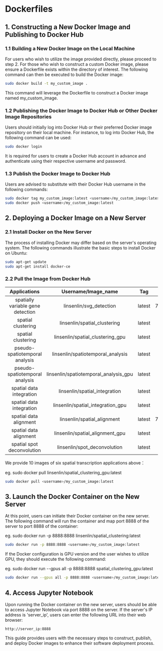 # Dockerfiles

## 1. Constructing a New Docker Image and Publishing to Docker Hub

### 1.1 Building a New Docker Image on the Local Machine

For users who wish to utilize the image provided directly, please proceed to step 2. For those who wish to construct a custom Docker image, please ensure a Dockerfile exists within the directory of interest. The following command can then be executed to build the Docker image:

```bash
sudo docker build -t my_custom_image .
```

This command will leverage the Dockerfile to construct a Docker image named my_custom_image.

### 1.2 Publishing the Docker Image to Docker Hub or Other Docker Image Repositories

Users should initially log into Docker Hub or their preferred Docker image repository on their local machine. For instance, to log into Docker Hub, the following command can be used:

```bash
sudo docker login
```

It is required for users to create a Docker Hub account in advance and authenticate using their respective username and password.

### 1.3 Publish the Docker Image to Docker Hub

Users are advised to substitute <username> with their Docker Hub username in the following commands:

```bash
sudo docker tag my_custom_image:latest <username>/my_custom_image:latest
sudo docker push <username>/my_custom_image:latest
```

## 2. Deploying a Docker Image on a New Server

### 2.1 Install Docker on the New Server

The process of installing Docker may differ based on the server's operating system. The following commands illustrate the basic steps to install Docker on Ubuntu:

```bash
sudo apt-get update
sudo apt-get install docker-ce
```

### 2.2 Pull the Image from Docker Hub
  
| Applications | Username/Image_name | Tag | Size |
|:-------:|:-------:|:-------:|:-------:|
| spatially variable gene detection | linsenlin/svg_detection | latest | 796.21M |
| spatial clustering | linsenlin/spatial_clustering | latest | 4.56G |
| spatial clustering | linsenlin/spatial_clustering_gpu | latest | 4.68G |
| pseudo-spatiotemporal analysis | linsenlin/spatiotemporal_analysis | latest | 4.23G |
| pseudo-spatiotemporal analysis | linsenlin/spatiotemporal_analysis_gpu | latest | 4.35G |
| spatial data integration | linsenlin/spatial_integration | latest | 4.15G |
| spatial data integration | linsenlin/spatial_integration_gpu | latest | 4.27G |
| spatial data alignment | linsenlin/spatial_alignment | latest | 721.41M |
| spatial data alignment | linsenlin/spatial_alignment_gpu | latest | 4.20G |
| spatial spot deconvolution | linsenlin/spot_deconvolution | latest | 5.25G |

We provide 10 images of six spatial transcription applications above：

eg. sudo docker pull linsenlin/spatial_clustering_gpu:latest

```bash
sudo docker pull <username>/my_custom_image:latest
```

## 3. Launch the Docker Container on the New Server

At this point, users can initiate their Docker container on the new server. The following command will run the container and map port 8888 of the server to port 8888 of the container:

eg. sudo docker run -p 8888:8888 linsenlin/spatial_clustering:latest

```bash
sudo docker run -p 8888:8888 <username>/my_custom_image:latest
```

If the Docker configuration is GPU version and the user wishes to utilize GPU, they should execute the following command:

eg. sudo docker run --gpus all -p 8888:8888 spatial_clustering_gpu:latest  

```bash
sudo docker run --gpus all -p 8888:8888 <username>/my_custom_image:latest
```

## 4. Access Jupyter Notebook

Upon running the Docker container on the new server, users should be able to access Jupyter Notebook via port 8888 on the server. If the server's IP address is 'server_ip', users can enter the following URL into their web browser:

`http://server_ip:8888`
 
This guide provides users with the necessary steps to construct, publish, and deploy Docker images to enhance their software deployment process.








